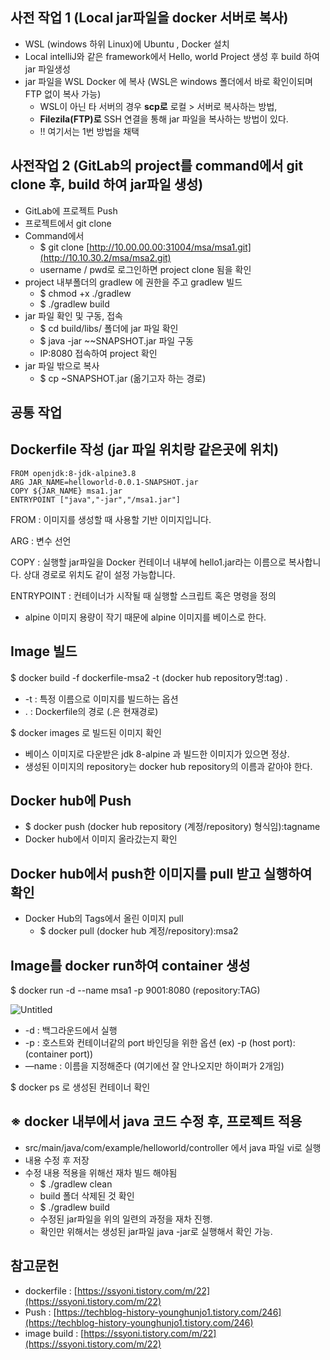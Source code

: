 ## 사전 작업 1 (Local jar파일을 docker 서버로 복사)

- WSL (windows 하위 Linux)에 Ubuntu , Docker 설치
- Local intelliJ와 같은 framework에서 Hello, world Project 생성 후 build 하여 jar 파일생성
- jar 파일을 WSL Docker 에 복사 (WSL은 windows 폴더에서 바로 확인이되며 FTP 없이 복사 가능)
    - WSL이 아닌 타 서버의 경우 **scp로** 로컬 > 서버로 복사하는 방법,
    - **Filezila(FTP)로** SSH 연결을 통해 jar 파일을 복사하는 방법이 있다.
    - !! 여기서는 1번 방법을 채택

## 사전작업 2 (GitLab의 project를 command에서 git clone 후, build 하여 jar파일 생성)

- GitLab에 프로젝트 Push
- 프로젝트에서 git clone
- Command에서
    - $ git clone [http://10.00.00.00:31004/msa/msa1.git](http://10.10.30.2/msa/msa2.git)
    - username / pwd로 로그인하면 project clone 됨을 확인
- project 내부폴더의 gradlew 에 권한을 주고 gradlew 빌드
    - $ chmod +x ./gradlew
    - $ ./gradlew build
- jar 파일 확인 및 구동, 접속
    - $ cd build/libs/ 폴더에 jar 파일 확인
    - $ java -jar ~~SNAPSHOT.jar 파일 구동
    - IP:8080 접속하여 project 확인
- jar 파일 밖으로 복사
    - $ cp ~SNAPSHOT.jar (옮기고자 하는 경로)

## 공통 작업

## Dockerfile 작성 (jar 파일 위치랑 같은곳에 위치)

```docker
FROM openjdk:8-jdk-alpine3.8
ARG JAR_NAME=helloworld-0.0.1-SNAPSHOT.jar
COPY ${JAR_NAME} msa1.jar
ENTRYPOINT ["java","-jar","/msa1.jar"]
```

FROM :  이미지를 생성할 때 사용할 기반 이미지입니다. 

ARG : 변수 선언

COPY : 실행할 jar파일을 Docker 컨테이너 내부에 hello1.jar라는 이름으로 복사합니다. 상대 경로로 위치도 같이 설정 가능합니다.

ENTRYPOINT : 컨테이너가 시작될 때 실행할 스크립트 혹은 명령을 정의

- alpine 이미지 용량이 작기 때문에 alpine 이미지를 베이스로 한다.

## Image 빌드

$ docker build -f dockerfile-msa2 -t (docker hub repository명:tag) .

- -t : 특정 이름으로 이미지를 빌드하는 옵션
- . : Dockerfile의 경로 (.은 현재경로)

$ docker images 로 빌드된 이미지 확인

- 베이스 이미지로 다운받은 jdk 8-alpine 과 빌드한 이미지가 있으면 정상.
- 생성된 이미지의 repository는 docker hub repository의 이름과 같아야 한다.

## Docker hub에 Push

- $ docker push (docker hub repository (계정/repository) 형식임):tagname
- Docker hub에서 이미지 올라갔는지 확인

## Docker hub에서 push한 이미지를 pull 받고 실행하여 확인

- Docker Hub의 Tags에서 올린 이미지 pull
    - $ docker pull (docker hub 계정/repository):msa2

## Image를 docker run하여 container 생성

$ docker run -d --name msa1 -p 9001:8080 (repository:TAG)

![Untitled](https://s3-us-west-2.amazonaws.com/secure.notion-static.com/c9bac3b7-bbc9-4e70-8996-461b1e820329/Untitled.png)

- -d : 백그라운드에서 실행
- -p : 호스트와 컨테이너같의 port 바인딩을 위한 옵션 (ex) -p (host port):(container port))
- —name : 이름을 지정해준다 (여기에선 잘 안나오지만 하이퍼가 2개임)

$ docker ps 로 생성된 컨테이너 확인

## ※ docker 내부에서 java 코드 수정 후, 프로젝트 적용

- src/main/java/com/example/helloworld/controller 에서 java 파일 vi로 실행
- 내용 수정 후 저장
- 수정 내용 적용을 위해선 재차 빌드 해야됨
    - $ ./gradlew clean
    - build 폴더 삭제된 것 확인
    - $ ./gradlew build
    - 수정된 jar파일을 위의 일련의 과정을 재차 진행.
    - 확인만 위해서는 생성된 jar파일 java -jar로 실행해서 확인 가능.

## 참고문헌

- dockerfile : [https://ssyoni.tistory.com/m/22](https://ssyoni.tistory.com/m/22)
- Push : [https://techblog-history-younghunjo1.tistory.com/246](https://techblog-history-younghunjo1.tistory.com/246)
- image build : [https://ssyoni.tistory.com/m/22](https://ssyoni.tistory.com/m/22)

